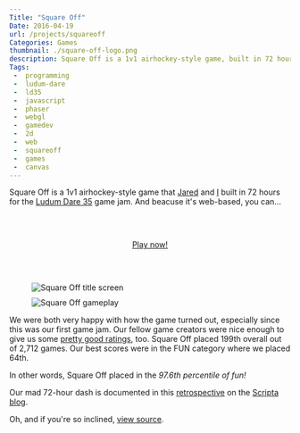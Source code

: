 ```yaml
---
Title: "Square Off"
Date: 2016-04-19
url: /projects/squareoff
Categories: Games
thumbnail: ./square-off-logo.png
description: Square Off is a 1v1 airhockey-style game, built in 72 hours for [LD35](http://ludumdare.com/compo/2016/04/13/welcome-to-ludum-dare-35/).
Tags:
 -  programming
 -  ludum-dare
 -  ld35
 -  javascript
 -  phaser
 -  webgl
 -  gamedev
 -  2d
 -  web
 -  squareoff
 -  games
 -  canvas
---
```


Square Off is a 1v1 airhockey-style game that [Jared][jared] and [I][mwcz]
built in 72 hours for the [Ludum Dare 35][ld35] game jam. And beacuse it's
web-based, you can...

<center style="margin: 60px auto;">
<a class="pbp-btn" href="http://sqoff.com">Play now!</a>
</center>

<style>
.sqoff-grid {
    display: grid;
    grid-template-columns: repeat(auto-fill, minmax(300px, 1fr));
    grid-gap: 10px;
}
</style>

<figure class="sqoff-grid">
    <img src="title.png" alt="Square Off title screen" />
    <img src="screenshot.png" alt="Square Off gameplay" />
</figure>

We were both very happy with how the game turned out, especially since this was
our first game jam. Our fellow game creators were nice enough to give us some
[pretty good ratings][ld35-sqoff], too. Square Off placed 199th overall out of
2,712 games. Our best scores were in the FUN category where we placed 64th.

In other words, Square Off placed in the _97.6th percentile of fun!_

Our mad 72-hour dash is documented in this [retrospective][retro] on the
[Scripta blog][scripta].

Oh, and if you're so inclined, [view source][source].

<div hidden>
    <img hidden src="square-off-logo.png">
</div>

[fb]: https://www.facebook.com/zorbio/
[scripta]: http://scripta.co/
[mwcz]: https://twitter.com/mwcz/
[jared]: https://twitter.com/caramelcode/
[ld35]: http://ludumdare.com/compo/2016/04/13/welcome-to-ludum-dare-35/
[ld35-sqoff]: http://ludumdare.com/compo/ludum-dare-35/?action=preview&uid=91554
[play]: http://sqoff.com/
[retro]: http://scripta.co/articles/squareoff-ld35/
[source]: https://github.com/ScriptaGames/SquareOff/
